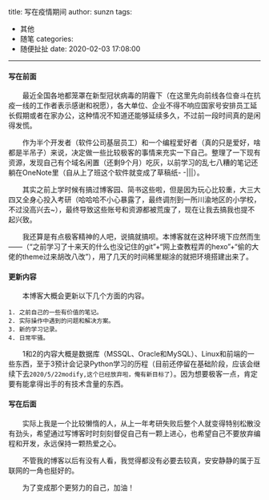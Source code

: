title: 写在疫情期间
author: sunzn
tags:
  - 其他
  - 随笔
categories:
  - 随便扯扯
date: 2020-02-03 17:08:00
---
#### 写在前面
&emsp;&emsp;最近全国各地都笼罩在新型冠状病毒的阴霾下（在这里先向前线各位奋斗在抗疫一线的工作者表示感谢和祝愿），各大单位、企业不得不响应国家号安排员工延长假期或者在家办公，这种情况不知道还能够延续多久，不过前一段时间真的是闲得发慌。

&emsp;&emsp;作为半个开发者（软件公司基层员工）和一个编程爱好者（真的只是爱好，啥都是半吊子）来说，决定做一些比较极客的事情来充实一下自己。整理了一下现有资源，发现自己有个域名闲置（还剩9个月）吃灰，以前学习的乱七八糟的笔记还躺在OneNote里（自从上了班这个软件就变成了草稿纸- -|||）。

&emsp;&emsp;其实之前上学时候有搞过博客园、简书这些啦，但是因为玩心比较重，大三大四又全身心投入考研（哈哈哈不小心暴露了，最终调剂到一所川渝地区的小学校，不过没高兴去~），最终导致这些账号和资源都被荒废了，现在让我去搞我也提不起兴致。

&emsp;&emsp;我还算是有点极客精神的人吧，说搞就搞呗。本博客就在这种环境下应然而生——（“之前学习了十来天的什么也没记住的git”+“网上查教程弄的hexo”+“偷的大佬的theme过来胡改八改”），用了几天的时间稀里糊涂的就把环境搭建出来了。
        
#### 更新内容
&emsp;&emsp;本博客大概会更新以下几个方面的内容。

    1. 之前自己的一些有价值的笔记。
    2. 实际操作中遇到的问题和解决方案。
    3. 新的学习记录。
    4. 日常牢骚。

&emsp;&emsp;1和2的内容大概是数据库（MSSQL、Oracle和MySQL）、Linux和前端的一些东西，至于3预计会记录Python学习的历程（目前还停留在基础阶段，应该会继续下去`2020/5/22modify,这个已经放弃啦，俺有新目标了`）。因为想要极客一点，肯定要有能拿得出手的有技术含量的东西。

        
#### 写在后面
&emsp;&emsp;实际上我是一个比较懒惰的人，从上一年考研失败后整个人就变得特别松散没有劲头，希望通过写博客时时刻刻督促自己有一颗上进心，也希望自己不要放弃编程和开发，永远保持一颗热爱之心。

&emsp;&emsp;不管我的博客以后有没有人看，我觉得都没有必要去较真，安安静静的属于互联网的一角也挺好的。

&emsp;&emsp;为了变成那个更努力的自己，加油！
